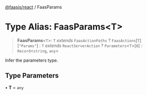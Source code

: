 [@faasjs/react](../README.md) / FaasParams

# Type Alias: FaasParams\<T\>

> **FaasParams**\<`T`\>: `T` *extends* `FaasActionPaths` ? `FaasActions`\[`T`\]\[`"Params"`\] : `T` *extends* `ReactServerAction` ? `Parameters`\<`T`\>\[`0`\] : `Record`\<`string`, `any`\>

Infer the parameters type.

## Type Parameters

• **T** = `any`
